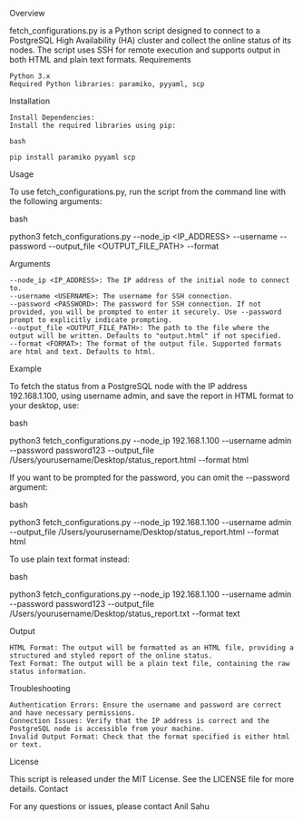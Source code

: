 Overview

fetch_configurations.py is a Python script designed to connect to a PostgreSQL High Availability (HA) cluster and collect the online status of its nodes. The script uses SSH for remote execution and supports output in both HTML and plain text formats.
Requirements

    Python 3.x
    Required Python libraries: paramiko, pyyaml, scp

Installation

    Install Dependencies:
    Install the required libraries using pip:

    bash

    pip install paramiko pyyaml scp

Usage

To use fetch_configurations.py, run the script from the command line with the following arguments:

bash

python3 fetch_configurations.py --node_ip <IP_ADDRESS> --username <USERNAME> --password <PASSWORD> --output_file <OUTPUT_FILE_PATH> --format <FORMAT>

Arguments

    --node_ip <IP_ADDRESS>: The IP address of the initial node to connect to.
    --username <USERNAME>: The username for SSH connection.
    --password <PASSWORD>: The password for SSH connection. If not provided, you will be prompted to enter it securely. Use --password prompt to explicitly indicate prompting.
    --output_file <OUTPUT_FILE_PATH>: The path to the file where the output will be written. Defaults to "output.html" if not specified.
    --format <FORMAT>: The format of the output file. Supported formats are html and text. Defaults to html.

Example

To fetch the status from a PostgreSQL node with the IP address 192.168.1.100, using username admin, and save the report in HTML format to your desktop, use:

bash

python3 fetch_configurations.py --node_ip 192.168.1.100 --username admin --password password123 --output_file /Users/yourusername/Desktop/status_report.html --format html

If you want to be prompted for the password, you can omit the --password argument:

bash

python3 fetch_configurations.py --node_ip 192.168.1.100 --username admin --output_file /Users/yourusername/Desktop/status_report.html --format html

To use plain text format instead:

bash

python3 fetch_configurations.py --node_ip 192.168.1.100 --username admin --password password123 --output_file /Users/yourusername/Desktop/status_report.txt --format text

Output

    HTML Format: The output will be formatted as an HTML file, providing a structured and styled report of the online status.
    Text Format: The output will be a plain text file, containing the raw status information.

Troubleshooting

    Authentication Errors: Ensure the username and password are correct and have necessary permissions.
    Connection Issues: Verify that the IP address is correct and the PostgreSQL node is accessible from your machine.
    Invalid Output Format: Check that the format specified is either html or text.

License

This script is released under the MIT License. See the LICENSE file for more details.
Contact

For any questions or issues, please contact Anil Sahu
